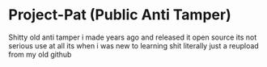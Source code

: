 # Project-Pat (Public Anti Tamper)

Shitty old anti tamper i made years ago and released it open source its not serious use at all its when i was new to learning shit literally just a reupload from my old github

